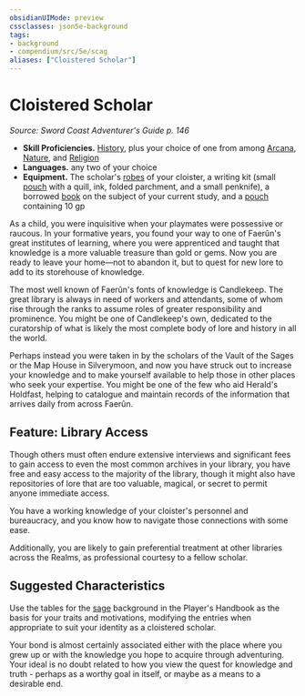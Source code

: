 ```yaml
---
obsidianUIMode: preview
cssclasses: json5e-background
tags:
- background
- compendium/src/5e/scag
aliases: ["Cloistered Scholar"]
---
```

# Cloistered Scholar
*Source: Sword Coast Adventurer's Guide p. 146*  

- **Skill Proficiencies.** [History](Mechanics/Rules/skills.md#History), plus your choice of one from among [Arcana](Mechanics/Rules/skills.md#Arcana), [Nature](Mechanics/Rules/skills.md#Nature), and [Religion](Mechanics/Rules/skills.md#Religion)  
- **Languages.** any two of your choice  
- **Equipment.** The scholar's [robes](Mechanics/items/robes.md) of your cloister, a writing kit (small [pouch](Mechanics/items/pouch.md) with a quill, ink, folded parchment, and a small penknife), a borrowed [book](Mechanics/items/book.md) on the subject of your current study, and a [pouch](Mechanics/items/pouch.md) containing 10 gp  

As a child, you were inquisitive when your playmates were possessive or raucous. In your formative years, you found your way to one of Faerûn's great institutes of learning, where you were apprenticed and taught that knowledge is a more valuable treasure than gold or gems. Now you are ready to leave your home—not to abandon it, but to quest for new lore to add to its storehouse of knowledge.

The most well known of Faerûn's fonts of knowledge is Candlekeep. The great library is always in need of workers and attendants, some of whom rise through the ranks to assume roles of greater responsibility and prominence. You might be one of Candlekeep's own, dedicated to the curatorship of what is likely the most complete body of lore and history in all the world.

Perhaps instead you were taken in by the scholars of the Vault of the Sages or the Map House in Silverymoon, and now you have struck out to increase your knowledge and to make yourself available to help those in other places who seek your expertise. You might be one of the few who aid Herald's Holdfast, helping to catalogue and maintain records of the information that arrives daily from across Faerûn.

## Feature: Library Access

Though others must often endure extensive interviews and significant fees to gain access to even the most common archives in your library, you have free and easy access to the majority of the library, though it might also have repositories of lore that are too valuable, magical, or secret to permit anyone immediate access.

You have a working knowledge of your cloister's personnel and bureaucracy, and you know how to navigate those connections with some ease.

Additionally, you are likely to gain preferential treatment at other libraries across the Realms, as professional courtesy to a fellow scholar.

## Suggested Characteristics

Use the tables for the [sage](Mechanics/backgrounds/sage.md) background in the Player's Handbook as the basis for your traits and motivations, modifying the entries when appropriate to suit your identity as a cloistered scholar.

Your bond is almost certainly associated either with the place where you grew up or with the knowledge you hope to acquire through adventuring. Your ideal is no doubt related to how you view the quest for knowledge and truth - perhaps as a worthy goal in itself, or maybe as a means to a desirable end.